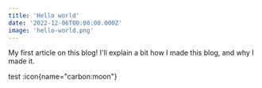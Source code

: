 ```yaml
---
title: 'Hello world'
date: '2022-12-06T00:00:00.000Z'
image: 'hello-world.png'
---
```


My first article on this blog! I'll explain a bit how I made this blog, and why I made it.

<!--more-->
test :icon{name="carbon:moon"}

